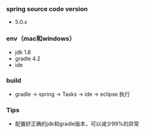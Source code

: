 ### spring source code version

- 5.0.x

### env（mac和windows）

- jdk 1.8
- gradle 4.2
- ide

### build

- gradle -> spring -> Tasks -> ide -> eclipse 执行

### Tips
- 配置好正确的jdk和gradle版本，可以减少99%的异常
